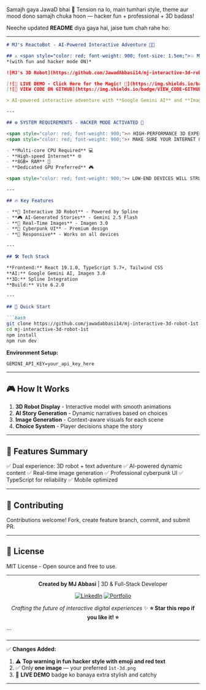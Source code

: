 Samajh gaya JawaD bhai 💯
Tension na lo, main tumhari style, theme aur mood dono samajh chuka hoon — hacker fun + professional + 3D badass!

Neeche updated **README** diya gaya hai, jaise tum chah rahe ho:

---

````md
# MJ's ReactoBot - AI-Powered Interactive Adventure 🤖✨

## ⚠️ <span style="color: red; font-weight: 900; font-size: 1.5em;">💥 Make sure your system is able to process this! 💻💀⚡</span>  
*(with fun and hacker mode ON)*

![MJ's 3D Robot](https://github.com/JawadAbbasi14/mj-interactive-3d-robot-1st/blob/main/1st-3d.png)

[![🚀 LIVE DEMO - Click Here for the Magic! 🚀](https://img.shields.io/badge/✨%20LIVE%20DEMO%20✨-EXPERIENCE_NOW-blueviolet?style=for-the-badge&logo=vercel)](https://jawadabbasi14.github.io/mj-interactive-3d-robot-1st/)
[![🔧 VIEW CODE ON GITHUB](https://img.shields.io/badge/VIEW_CODE-GITHUB-black?style=for-the-badge&logo=github)](https://github.com/jawadabbasi14/mj-interactive-3d-robot-1st)

> AI-powered interactive adventure with **Google Gemini AI** and **Imagen 3.0**. Features a stunning 3D robot and dynamic storytelling.

---

## ⚙️ SYSTEM REQUIREMENTS - HACKER MODE ACTIVATED 👾

<span style="color: red; font-weight: 900;">🔥 HIGH-PERFORMANCE 3D EXPERIENCE AHEAD! 🔥</span>  
<span style="color: red; font-weight: 900;">⚡ MAKE SURE YOUR INTERNET & PROCESSOR CAN HANDLE THIS!</span>

- **Multi-core CPU Required** 💻  
- **High-speed Internet** 🌐  
- **8GB+ RAM** 🧠  
- **Dedicated GPU Preferred** 🎮  

<span style="color: red; font-weight: 900;">💀 LOW-END DEVICES WILL STRUGGLE! 💀</span>

---

## 🔥 Key Features

- **🤖 Interactive 3D Robot** - Powered by Spline  
- **🎮 AI-Generated Stories** - Gemini 2.5 Flash  
- **🎨 Real-Time Images** - Imagen 3.0  
- **💫 Cyberpunk UI** - Premium design  
- **📱 Responsive** - Works on all devices  

---

## 🛠️ Tech Stack

**Frontend:** React 19.1.0, TypeScript 5.7+, Tailwind CSS  
**AI:** Google Gemini AI, Imagen 3.0  
**3D:** Spline Integration  
**Build:** Vite 6.2.0  

---

## 🚀 Quick Start

```bash
git clone https://github.com/jawadabbasi14/mj-interactive-3d-robot-1st.git
cd mj-interactive-3d-robot-1st
npm install
npm run dev
````

**Environment Setup:**

```env
GEMINI_API_KEY=your_api_key_here
```

---

## 🎮 How It Works

1. **3D Robot Display** - Interactive model with smooth animations
2. **AI Story Generation** - Dynamic narratives based on choices
3. **Image Generation** - Context-aware visuals for each scene
4. **Choice System** - Player decisions shape the story

---

## 🌟 Features Summary

✅ Dual experience: 3D robot + text adventure
✅ AI-powered dynamic content
✅ Real-time image generation
✅ Professional cyberpunk UI
✅ TypeScript for reliability
✅ Mobile optimized

---

## 🤝 Contributing

Contributions welcome! Fork, create feature branch, commit, and submit PR.

---

## 📄 License

MIT License - Open source and free to use.

---

<div align="center">

**Created by MJ Abbasi** | 3D & Full-Stack Developer

[![LinkedIn](https://img.shields.io/badge/LinkedIn-Connect-blue?style=for-the-badge\&logo=linkedin)](https://www.linkedin.com/in/mjabbasi-dev)
[![Portfolio](https://img.shields.io/badge/Portfolio-Visit-purple?style=for-the-badge\&logo=github)](https://github.com/jawadabbasi14)

*Crafting the future of interactive digital experiences* ✨
**⭐ Star this repo if you like it! ⭐**

</div>
```

---

✅ **Changes Added:**

1. ⚠️ **Top warning in fun hacker style with emoji and red text**
2. ✅ Only **one image** — your preferred `1st-3d.png`
3. 🎯 **LIVE DEMO** badge ko banaya extra stylish and catchy

---

